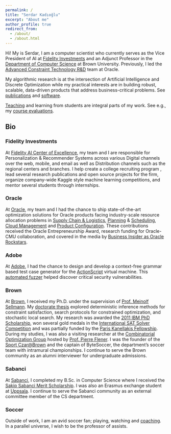 ```yaml
---
permalink: /
title: "Serdar Kadıoğlu"
excerpt: "About me"
author_profile: true
redirect_from: 
  - /about/
  - /about.html
---
```


Hi! My is Serdar, I am a computer scientist who currently serves as the Vice President of AI at [Fidelity Investments](https://www.fidelitylabs.com/) and an Adjunct Professor in the [Department of Computer Science](http://cs.brown.edu/) at Brown University. Previously, I led the [Advanced Constraint Technology R&D](https://www.oracle.com/artificial-intelligence/) team at Oracle. 

My algorithmic research is at the intersection of Artificial Intelligence and Discrete Optimization while my practical interests are in building robust, scalable, data-driven products that address business-critical problems. See [publications](https://skadio.github.io/publications/) and [software](https://skadio.github.io/software/). 

[Teaching](https://skadio.github.io/teaching/) and learning from students are integral parts of my work. See e.g., my [course evaluations](https://github.com/skadio/skadio.github.io/blob/master/files/Student_Evaluations.pdf). 

## Bio

### Fidelity Investments

At [Fidelity AI Center of Excellence](https://www.fidelity.com/), my team and I are responsible for Personalization & Recommender Systems across various Digital channels over the web, mobile, and email as well as Distribution channels such as the regional centers and branches. I help create a college recruiting program , lead several research publications and open source projects for the firm, organize company-wide Kaggle style machine learning competitions, and mentor several students through internships.

### Oracle

At [Oracle](https://www.oracle.com/artificial-intelligence/), my team and I had the chance to ship state-of-the-art optimization solutions for Oracle products facing industry-scale resource allocation problems in [Supply Chain & Logistics](https://www.oracle.com/scm/), [Planning](https://www.oracle.com/erp/) & [Scheduling](https://www.oracle.com/human-capital-management/), [Cloud Management](https://www.oracle.com/java/coherence/) and [Product Configuration](https://www.oracle.com/cx/). These contributions received the Oracle Entrepreneurship Award, research funding for Oracle-CMU collaboration, and covered in the media by [Business Insider as Oracle Rockstars](https://www.businessinsider.com/oracle-rock-star-engineers-2016-3?op=0#serdar-kadioglu-turning-theory-into-products-21).

### Adobe

At [Adobe](http://www.adobe.com/), I had the chance to design and develop a context-free grammar based test case generator for the [ActionScript](https://en.wikipedia.org/wiki/ActionScript) virtual machine. This [automated fuzzer](https://en.wikipedia.org/wiki/Fuzzing) helped discover critical security vulnerabilities. 

### Brown

At [Brown](http://cs.brown.edu/), I received my Ph.D. under the supervision of [Prof. Meinolf Sellmann](https://en.wikipedia.org/wiki/Meinolf_Sellmann). My [doctorate thesis](http://cs.brown.edu/research/pubs/theses/phd/2012/kadioglu.pdf)  explored deterministic inference methods for constraint satisfaction, search protocols for constrained optimization, and stochastic local search. My research was awarded the [2011 IBM PhD Scholarship](http://www.research.ibm.com/university/awards/phdfellowship.shtml), won several gold medals in the [International SAT Solver Competition](http://www.satcompetition.org/) and was partially funded by the [Paris Kanellakis Fellowship](https://en.wikipedia.org/wiki/Paris_Kanellakis). During my studies, I was also a visiting researcher at the [Combinatorial Optimization Group](http://www.it.uu.se/research/group/astra) hosted by [Prof. Pierre Flener](http://user.it.uu.se/~pierref/). I was the founder of the [Sport Czar@Brown](http://cs.brown.edu/degrees/misc/jobs/jobs.html#sport) and the captain of ByteSoccer, the department’s soccer team with intramural championships. I continue to serve the Brown community as an alumni interviewer for undergraduate admissions.  

### Sabanci 

At [Sabanci](https://cs.sabanciuniv.edu/), I completed my B.Sc. in Computer Science where I received the [Sakip Sabanci Merit Scholarship](https://www.sabanciuniv.edu/en/scholarship-opportunities-offered-during-education-period). I was also an Erasmus exchange student at [Uppsala](https://www.it.uu.se/research/computing_science). I continue to serve the Sabanci community as an external committee member of the CS department. 

### Soccer

Outside of work, I am an avid soccer fan; playing, watching and [coaching](https://www.sportsmanager.us/readingyouthsoccer.htm). In a parallel universe, I wish to be the professor of assists. 